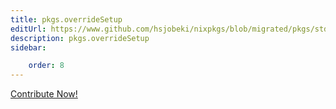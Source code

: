```yaml
---
title: pkgs.overrideSetup
editUrl: https://www.github.com/hsjobeki/nixpkgs/blob/migrated/pkgs/stdenv/adapters.nix#L53C19
description: pkgs.overrideSetup
sidebar:

    order: 8
---
```


<a href="https://www.github.com/hsjobeki/nixpkgs/blob/migrated/pkgs/stdenv/adapters.nix#L53C19">Contribute Now!</a>




